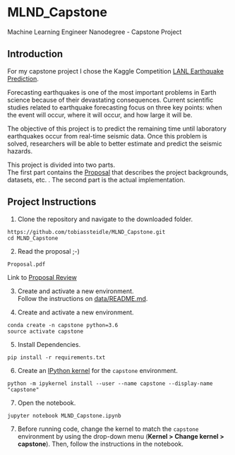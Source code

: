 # MLND_Capstone
Machine Learning Engineer Nanodegree - Capstone Project

## Introduction
For my capstone project I chose the Kaggle Competition [LANL Earthquake Prediction](https://www.kaggle.com/c/LANL-Earthquake-Prediction/).  

Forecasting earthquakes is one of the most important problems in Earth science because of their devastating consequences.
Current scientific studies related to earthquake forecasting focus on three key points: when the event will
occur, where it will occur, and how large it will be.

The objective of this project is to predict the remaining time until laboratory earthquakes occur from
real-time seismic data.
Once this problem is solved, researchers will be able to better estimate and predict the seismic hazards.

This project is divided into two parts.  
The first part contains the [Proposal](Proposal.pdf) that describes the project backgrounds, datasets, etc. . 
The second part is the actual implementation.

## Project Instructions

1. Clone the repository and navigate to the downloaded folder.
```
https://github.com/tobiassteidle/MLND_Capstone.git
cd MLND_Capstone
```

2. Read the proposal ;-)
```
Proposal.pdf
```
Link to [Proposal Review](https://review.udacity.com/#!/reviews/1806638)

3. Create and activate a new environment.   
Follow the instructions on [data/README.md](data/README.md).


4. Create and activate a new environment.
```
conda create -n capstone python=3.6
source activate capstone
```

5. Install Dependencies.
```
pip install -r requirements.txt
```

6. Create an [IPython kernel](http://ipython.readthedocs.io/en/stable/install/kernel_install.html) for the `capstone` environment. 
```
python -m ipykernel install --user --name capstone --display-name "capstone"
```

7. Open the notebook.
```
jupyter notebook MLND_Capstone.ipynb
```

7. Before running code, change the kernel to match the `capstone` environment by using the drop-down menu (**Kernel > Change kernel > capstone**). Then, follow the instructions in the notebook.

